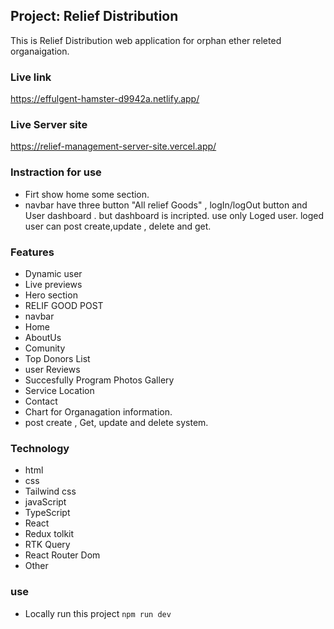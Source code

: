 ## Project: Relief Distribution

This is Relief Distribution web application for orphan ether releted organaigation.

### Live link
https://effulgent-hamster-d9942a.netlify.app/

### Live Server site
https://relief-management-server-site.vercel.app/

### Instraction for use

- Firt show home some section.
- navbar have three button "All relief Goods" , logIn/logOut button and User dashboard . but dashboard is incripted. use only Loged user.
  loged user can post create,update , delete and get.

### Features

- Dynamic user
- Live previews
- Hero section
- RELIF GOOD POST
- navbar
- Home
- AboutUs
- Comunity
- Top Donors List
- user Reviews
- Succesfully Program Photos Gallery
- Service Location
- Contact
- Chart for Organagation information.
- post create , Get, update and delete system.

### Technology

- html
- css
- Tailwind css
- javaScript
- TypeScript
- React
- Redux tolkit
- RTK Query
- React Router Dom
- Other

### use

- Locally run this project `npm run dev`
